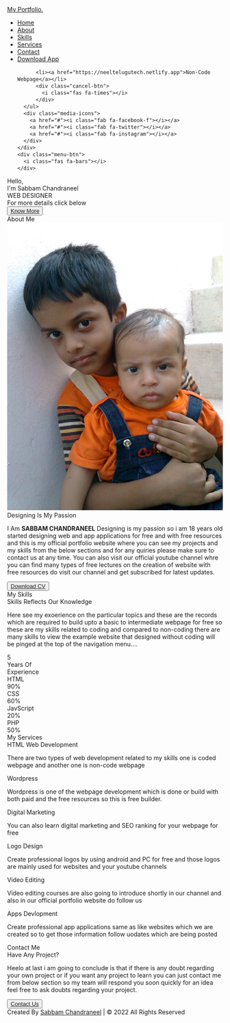 <html lang="en" dir="ltr">
  <head>
    <meta charset="UTF-8">
    <title> My Portfolio | Sabbam Chandraneel </title>
    <link rel="stylesheet" href="style.css">
    <!-- Fontawesome CDN Link -->
    <link rel="stylesheet" href="https://cdnjs.cloudflare.com/ajax/libs/font-awesome/5.15.2/css/all.min.css"/>
  <link rel="icon" type="image/x-icon" href="about/images/favicon.ico">
     <meta name="viewport" content="width=device-width, initial-scale=1.0">
   </head>
<body>
  <!-- Move to up button -->
  <div class="scroll-button">
    <a href="#home"><i class="fas fa-arrow-up"></i></a>
  </div>
  <!-- navgaition menu -->
  <nav>
    <div class="navbar">
      <div class="logo"><a href="#"> My Portfolio.</a></div>
      <ul class="menu">
          <li><a href="#home">Home</a></li>
          <li><a href="#about">About</a></li>
          <li><a href="#skills">Skills</a></li>
          <li><a href="#services">Services</a></li>
          <li><a href="#contact">Contact</a></li>
        <li><a href="https://appstore.mobiroller.com/android-ios-market/education/1167037/neelgroups-education-mobile-application">Download App</a></li>
        
          <li><a href="https://neeltelugutech.netlify.app">Non-Code Webpage</a></li>
          <div class="cancel-btn">
            <i class="fas fa-times"></i>
          </div>
      </ul>
      <div class="media-icons">
        <a href="#"><i class="fab fa-facebook-f"></i></a>
        <a href="#"><i class="fab fa-twitter"></i></a>
        <a href="#"><i class="fab fa-instagram"></i></a>
      </div>
    </div>
    <div class="menu-btn">
      <i class="fas fa-bars"></i>
    </div>
  </nav>

<!-- Home Section Start -->
 <section class="home" id="home">
   <div class="home-content">
     <div class="text">
       <div class="text-one">Hello,</div>
       <div class="text-two">I'm Sabbam Chandraneel</div>
       <div class="text-three">WEB DESIGNER</div>
       <div class="text-four">For more details click below</div>
     </div>
     <div class="button">
       <button><a href="https://neelweb1.blogspot.com">Know More</a></button>
     </div>
   </div>
 </section>

<!-- About Section Start -->
<section class="about" id="about">
  <div class="content">
    <div class="title"><span>About Me</span></div>
  <div class="about-details">
    <div class="left">
      <img src="about.jpg" alt="">
    </div>
    <div class="right">
      <div class="topic">Designing Is My Passion</div>
      <p>I Am <b>SABBAM CHANDRANEEL</b> Designing is my passion so i am 18 years old started designing web and app applications for free and with free resources and this is my official portfolio website where you can see my projects and my skills from the below sections and for any quiries please make sure to contact us at any time. You can also visit our official youtube channel whre you can find many types of free lectures on the creation of website with free resources do visit our channel and get subscribed for latest updates.</p>
      <div class="button">
        <button><a href="#">Download CV</a></button>
      </div>
    </div>
  </div>
  </div>
</section>

<!-- My Skill Section Start -->
<!-- Section Tag and Other Div will same where we need to put same CSS -->
<section class="skills" id="skills">
 <div class="content">
   <div class="title"><span>My Skills</span></div>
   <div class="skills-details">
     <div class="text">
       <div class="topic">Skills Reflects Our Knowledge</div>
       <p>Here see my exoerience on the particular topics and these are the records which are required to build upto a basic to intermediate webpage for free so these are my skills related to coding and compared to non-coding there are many skills to view the example website that designed without coding will be pinged at the top of the navigation menu....</p>
       <div class="experience">
         <div class="num">5</div>
         <div class="exp">Years Of <br> Experience</div>
       </div>
     </div>
     <div class="boxes">
       <div class="box">
         <div class="topic">HTML</div>
         <div class="per">90%</div>
       </div>
       <div class="box">
         <div class="topic">CSS</div>
         <div class="per">60%</div>
       </div>
       <div class="box">
         <div class="topic">JavScript</div>
         <div class="per">20%</div>
       </div>
       <div class="box">
         <div class="topic">PHP</div>
         <div class="per">50%</div>
       </div>
     </div>
   </div>
 </div>
</section>

<!-- My Services Section Start -->
 <section class="services" id="services">
   <div class="content">
     <div class="title"><span>My Services</span></div>
     <div class="boxes">
       <div class="box">
         <div class="icon">
           <i class="fas fa-desktop"></i>
       </div>
       <div class="topic">HTML Web Development</div>
       <p>There are two types of web development related to my skills one is coded webpage and another one is non-code webpage</p>
     </div>
       <div class="box">
         <div class="icon">
           <i class="fas fa-paint-brush"></i>
       </div>
       <div class="topic">Wordpress</div>
       <p>Wordpress is one of the webpage development which is done or build with both paid and the free resources so this is free builder.</p>
     </div>
       <div class="box">
         <div class="icon">
           <i class="fas fa-chart-line"></i>
       </div>
       <div class="topic">Digital Marketing</div>
       <p>You can also learn digital marketing and SEO ranking for your webpage for free</p>
     </div>
       <div class="box">
         <div class="icon">
           <i class="fab fa-android"></i>
       </div>
       <div class="topic">Logo Design</div>
       <p>Create professional logos by using android and PC for free and those logos are mainly used for websites and your youtube channels</p>
     </div>
       <div class="box">
         <div class="icon">
           <i class="fas fa-camera-retro"></i>
       </div>
       <div class="topic">Video Editing</div>
       <p>Video editing courses are also going to introduce shortly in our channel and also in our official portfolio website do follow us </p>
     </div>
       <div class="box">
         <div class="icon">
           <i class="fas fa-tablet-alt"></i>
       </div>
       <div class="topic">Apps Devlopment</div>
       <p>Create professional app applications same as like websites which we are created so to get those information follow uodates which are being posted</p>
     </div>
   </div>
   </div>
 </section>

<!-- Contact Me section Start -->
<section class="contact" id="contact">
  <div class="content">
    <div class="title"><span>Contact Me</span></div>
    <div class="text">
      <div class="topic">Have Any Project?</div>
      <p>Heelo at last i am going to conclude is that if there is any doubt regarding your own project or if you want any project to learn you can just contact me from below section so my team will respond you soon quickly for an idea feel free to ask doubts regarding your project.</p>
      <div class="button">
        <button><a href="mailto:sabbam2004@gmail.com">Contact Us</a></button>
      </div>
    </div>
  </div>
</section>

<!-- Footer Section Start -->
<footer>
  <div class="text">
    <span>Created By <a href="#">Sabbam Chandraneel</a> | &#169; 2022 All Rights Reserved</span>
  </div>
</footer>

  <script src="script.js"></script>
</body>
</html>
